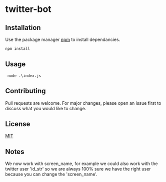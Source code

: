# twitter-bot

## Installation

Use the package manager [npm](https://www.npmjs.com/) to install dependancies.

```bash
npm install
```

## Usage

```
 node .\index.js
```

## Contributing

Pull requests are welcome. For major changes, please open an issue first to discuss what you would like to change.

## License

[MIT](https://choosealicense.com/licenses/mit/)

## Notes

We now work with screen_name, for example we could also work with the twitter user 'id_str' so we are always 100% sure we have the right user because you can change the 'screen_name'.

